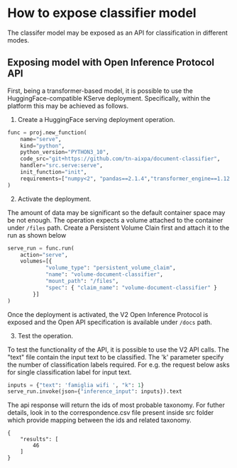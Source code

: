 # How to expose classifier model

The classifer model may be exposed as an API for classification in different modes. 

## Exposing model with Open Inference Protocol API

First, being a transformer-based model, it is possible to use the HuggingFace-compatible KServe deployment. Specifically, within the platform this may be achieved as follows.

1. Create a HuggingFace serving deployment operation.

```python
func = proj.new_function(
    name="serve", 
    kind="python", 
    python_version="PYTHON3_10", 
    code_src="git+https://github.com/tn-aixpa/document-classifier",     
    handler="src.serve:serve",
    init_function="init",
    requirements=["numpy<2", "pandas==2.1.4","transformer_engine==1.12.0", "transformer_engine_cu12==1.12.0", "transformers==4.46.3", "torch==2.5.1", "torchmetrics==1.6.0"]
)
```

2. Activate the deployment.

The amount of data may be significant so the default container space may be not enough. The operation expects a volume attached to the container under ``/files`` path. Create a Persistent Volume Clain first and attach it to the run as shown below

```python
serve_run = func.run(
    action="serve",
    volumes=[{ 
            "volume_type": "persistent_volume_claim", 
            "name": "volume-document-classifier", 
            "mount_path": "/files", 
            "spec": { "claim_name": "volume-document-classifier" }
        }]
)
```

Once the deployment is activated, the V2 Open Inference Protocol is exposed and the Open API specification is available under ``/docs`` path.

3. Test the operation.

To test the functionality of the API, it is possible to use the V2 API calls. The "text" file contain the input text to be classified. The 'k' parameter specify the number of
classification labels required. For e.g. the request below asks for single classification label for input text.

```python
inputs = {"text": 'famiglia wifi ', "k": 1}
serve_run.invoke(json={"inference_input": inputs}).text
```

The api response will return the ids of most probable taxonomy. For futher details, look in to the correspondence.csv file present inside src folder which provide mapping between the ids and related taxonomy.

```
{
    "results": [
        46
    ]
}
```
